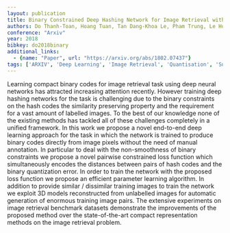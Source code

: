 ```yaml
---
layout: publication
title: Binary Constrained Deep Hashing Network for Image Retrieval without Manual Annotation
authors: Do Thanh-Toan, Hoang Tuan, Tan Dang-Khoa Le, Pham Trung, Le Huu, Cheung Ngai-Man, Reid Ian
conference: "Arxiv"
year: 2018
bibkey: do2018binary
additional_links:
  - {name: "Paper", url: "https://arxiv.org/abs/1802.07437"}
tags: ['ARXIV', 'Deep Learning', 'Image Retrieval', 'Quantisation', 'Supervised', 'TOM']
---
```

Learning compact binary codes for image retrieval task using deep neural networks has attracted increasing attention recently. However training deep hashing networks for the task is challenging due to the binary constraints on the hash codes the similarity preserving property and the requirement for a vast amount of labelled images. To the best of our knowledge none of the existing methods has tackled all of these challenges completely in a unified framework. In this work we propose a novel end-to-end deep learning approach for the task in which the network is trained to produce binary codes directly from image pixels without the need of manual annotation. In particular to deal with the non-smoothness of binary constraints we propose a novel pairwise constrained loss function which simultaneously encodes the distances between pairs of hash codes and the binary quantization error. In order to train the network with the proposed loss function we propose an efficient parameter learning algorithm. In addition to provide similar / dissimilar training images to train the network we exploit 3D models reconstructed from unlabelled images for automatic generation of enormous training image pairs. The extensive experiments on image retrieval benchmark datasets demonstrate the improvements of the proposed method over the state-of-the-art compact representation methods on the image retrieval problem.
